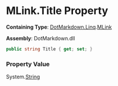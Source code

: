 # MLink\.Title Property

**Containing Type**: [DotMarkdown.Linq](../../README.md)\.[MLink](../README.md)

**Assembly**: DotMarkdown\.dll

```csharp
public string Title { get; set; }
```

### Property Value

System\.[String](https://docs.microsoft.com/en-us/dotnet/api/system.string)

